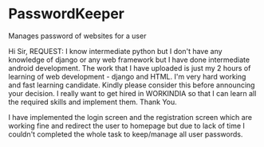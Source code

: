 # PasswordKeeper
Manages password of websites for a user

Hi Sir,
REQUEST: I know intermediate python but I don't have any knowledge of django or any web framework but I have done intermediate android development. The work that I have uploaded is just my 2 hours of learning of web development - django and HTML. I'm very hard working and fast learning candidate. Kindly please consider this before announcing your decision. I really want to get hired in WORKINDIA so that I can learn all the required skills and implement them. Thank You.

I have implemented the login screen and the registration screen which are working fine and redirect the user to homepage but due to lack of time I couldn't completed the whole task to keep/manage all user passwords.
